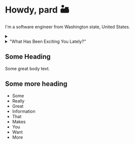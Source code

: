 # Howdy, pard 🏜️

I'm a software engineer from Washington state, United States.

<details>
  <summary>
    
  </summary>
</details>

<details>
  <summary>
    "What Has Been Exciting You Lately?"
  </summary>
  - Always on the lookout for new approaches to CSS (still warming to Tailwind, interested in with UI component libraries)
  – Bun
  - Leveling up Data Structures and Alogrithms
  - Typescript
  - Swift
</details>

## Some Heading

Some great body text.

## Some more heading
- Some
- Really
- Great
- Information
- That
- Makes
- You
- Want
- More
